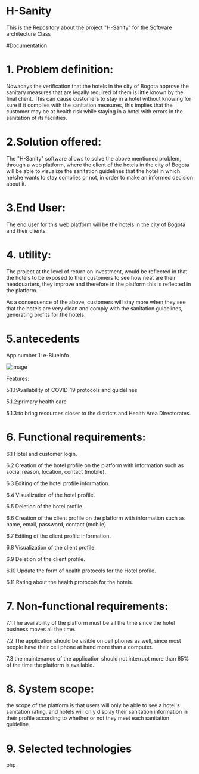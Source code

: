 # H-Sanity
This is the Repository about the project "H-Sanity" for the Software architecture Class



#Documentation

# 1. Problem definition:


Nowadays the verification that the hotels in the city of Bogota approve the sanitary measures that are legally required of them is little known by the final client. 
This can cause customers to stay in a hotel without knowing for sure if it complies with the sanitation measures, this implies that the customer may be at health risk while staying in a hotel with errors in the sanitation of its facilities.


# 2.Solution offered:


The "H-Sanity" software allows to solve the above mentioned problem, through a web platform, where the client of the hotels in the city of Bogota will be able to visualize the sanitation guidelines that the hotel in which he/she wants to stay complies or not, in order to make an informed decision about it. 


# 3.End User:


The end user for this web platform will be the hotels in the city of Bogota and their clients.


# 4. utility:


The project at the level of return on investment, would be reflected in that the hotels to be exposed to their customers to see how neat are their headquarters, they improve and therefore in the platform this is reflected in the platform.

As a consequence of the above, customers will stay more when they see that the hotels are very clean and comply with the sanitation guidelines, generating profits for the hotels.


# 5.antecedents

App number 1: e-BlueInfo


![image](https://github.com/Ludwinghc/H-Sanity/assets/79872566/6047207b-90f7-4fbf-ad01-87717c29db0a)


Features:


5.1.1:Availability of COVID-19 protocols and guidelines


5.1.2:primary health care


5.1.3:to bring resources closer to the districts and Health Area Directorates.



# 6. Functional requirements:


6.1 Hotel and customer login.


6.2 Creation of the hotel profile on the platform with information such as social reason, 
location, contact (mobile).


6.3 Editing of the hotel profile information.


6.4 Visualization of the hotel profile.


6.5 Deletion of the hotel profile.


6.6 Creation of the client profile on the platform with information such as name, email, password, contact (mobile).


6.7 Editing of the client profile information.


6.8 Visualization of the client profile.


6.9 Deletion of the client profile.


6.10 Update the form of health protocols for the Hotel profile.


6.11 Rating about the health protocols for the hotels.


# 7. Non-functional requirements:

7.1:The availability of the platform must be all the time since the hotel business moves all the time.


7.2 The application should be visible on cell phones as well, since most people have their cell phone at hand more than a computer.


7.3 the maintenance of the application should not interrupt more than 65% of the time the platform is available.



# 8. System scope:


the scope of the platform is that users will only be able to see a hotel's sanitation rating, and hotels will only display their sanitation information in their profile according to whether or not they meet each sanitation guideline.


# 9. Selected technologies

php
